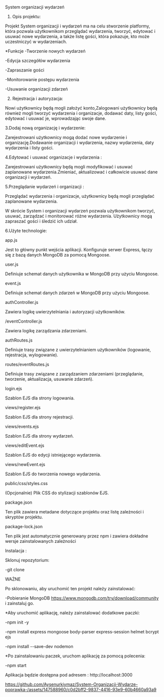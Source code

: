 System organizacji wydarzeń 

1. Opis projektu:

Projekt System organizacji i  wydarzeń  ma na celu stworzenie platformy, która pozwala użytkownikom przeglądać wydarzenia, tworzyć, edytować i usuwać nowe wydarzenia, a także listę gości, która pokazuje, kto może uczestniczyć w wydarzeniach. 

*Funkcje
-Tworzenie nowych wydarzeń

-Edycja szczegółów wydarzenia

-Zapraszanie gości

-Monitorowanie postępu wydarzenia

-Usuwanie organizacji zdarzeń

2. Rejestracja i autoryzacja:

Nowi użytkownicy będą mogli założyć konto,Zalogowani użytkownicy będą również mogli tworzyć wydarzenia i organizacje, dodawać daty, listy gości, edytować i usuwać je, wprowadzając swoje dane.

3.Dodaj nową organizację i wydarzenie:

Zarejestrowani użytkownicy mogą dodać nowe wydarzenie i organizację.Dodawanie organizacji i wydarzenia, nazwy wydarzenia, daty wydarzenia i listy gości.

4.Edytować i usuwać organizacje i wydarzenia :

Zarejestrowani użytkownicy będą mogli modyfikować i usuwać zaplanowane wydarzenia.Zmieniać, aktualizować i całkowicie usuwać dane organizacji i wydarzeń.

5.Przeglądanie wydarzeń i organizacji :

Przeglądać wydarzenia i organizacje, użytkownicy będą mogli przeglądać zaplanowane wydarzenia.

W skrócie System i  organizacji wydarzeń pozwala użytkownikom tworzyć, usuwać, zarządzać i monitorować różne wydarzenia. Użytkownicy mogą zapraszać gości i śledzić ich udział.

6.Użyte technologie:

app.js

Jest to główny punkt wejścia aplikacji. Konfiguruje serwer Express, łączy się z bazą danych MongoDB za pomocą Mongoose.

user.js

Definiuje schemat danych użytkownika w MongoDB przy użyciu Mongoose. 

event.js

Definiuje schemat danych zdarzeń w MongoDB przy użyciu Mongoose. 

authController.js

Zawiera logikę uwierzytelniania i autoryzacji użytkowników.

/eventController.js

Zawiera logikę zarządzania zdarzeniami.

authRoutes.js

Definiuje trasy związane z uwierzytelnianiem użytkowników (logowanie, rejestracja, wylogowanie).

routes/eventRoutes.js

Definiuje trasy związane z zarządzaniem zdarzeniami (przeglądanie, tworzenie, aktualizacja, usuwanie zdarzeń).

login.ejs

Szablon EJS dla strony logowania.

views/register.ejs

Szablon EJS dla strony rejestracji. 

views/events.ejs

Szablon EJS dla strony wydarzeń.

views/editEvent.ejs

Szablon EJS do edycji istniejącego wydarzenia.

views/newEvent.ejs

Szablon EJS do tworzenia nowego wydarzenia.

public/css/styles.css

(Opcjonalnie) Plik CSS do stylizacji szablonów EJS.

package.json

Ten plik zawiera metadane dotyczące projektu oraz listę zależności i skryptów projektu.

package-lock.json

Ten plik jest automatycznie generowany przez npm i zawiera dokładne wersje zainstalowanych zależności

Instalacja :

Sklonuj repozytorium:

-git clone

WAŻNE

Po sklonowaniu, aby uruchomić ten projekt należy zainstalować:

-Pobieranie MongoDB https://www.mongodb.com/try/download/community i zainstaluj go.

*Aby uruchomić aplikację, należy zainstalować dodatkowe paczki:

-npm init -y

-npm install express mongoose body-parser express-session helmet bcrypt ejs

-npm install --save-dev nodemon

*Po zainstalowaniu paczek, uruchom aplikację za pomocą polecenia:

-npm start

Aplikacja będzie dostępna pod adresem :
http://localhost:3000



https://github.com/Aysenurkiymaz/System-Organizacji-Wydarze-poprawka-/assets/147588960/c0d2bff2-9837-4416-93e9-60b4660a93a9





